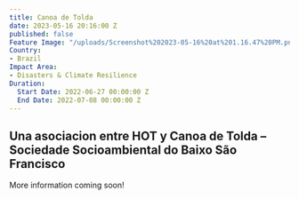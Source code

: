```yaml
---
title: Canoa de Tolda
date: 2023-05-16 20:16:00 Z
published: false
Feature Image: "/uploads/Screenshot%202023-05-16%20at%201.16.47%20PM.png"
Country:
- Brazil
Impact Area:
- Disasters & Climate Resilience
Duration:
  Start Date: 2022-06-27 00:00:00 Z
  End Date: 2022-07-08 00:00:00 Z
---
```


## Una asociacion entre HOT y Canoa de Tolda – Sociedade Socioambiental do Baixo São Francisco

More information coming soon!